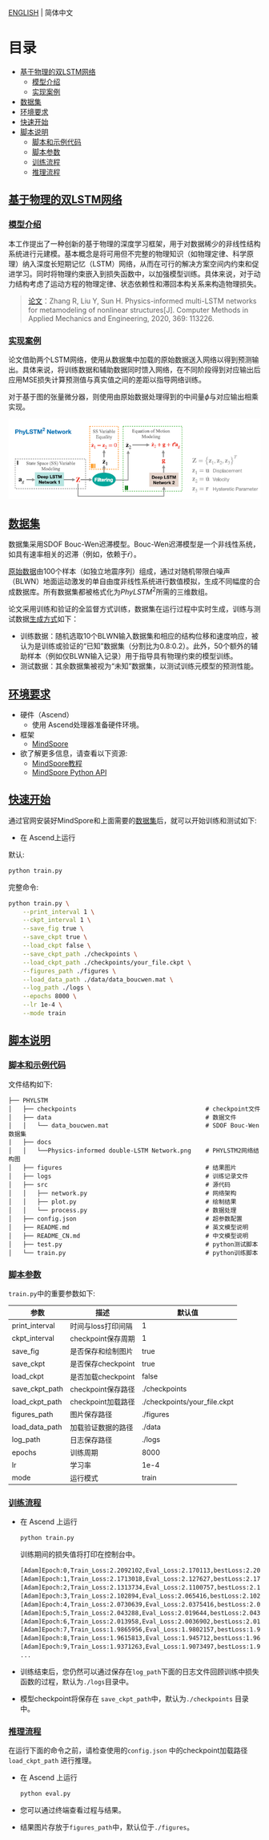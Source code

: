 [ENGLISH](README.md) | 简体中文

# 目录

- [基于物理的双LSTM网络](#基于物理的双lstm网络)
    - [模型介绍](#模型介绍)
    - [实现案例](#实现案例)
- [数据集](#数据集)
- [环境要求](#环境要求)
- [快速开始](#快速开始)
- [脚本说明](#脚本说明)
    - [脚本和示例代码](#脚本和示例代码)
    - [脚本参数](#脚本参数)
    - [训练流程](#训练流程)
    - [推理流程](#推理流程)

## [基于物理的双LSTM网络](#目录)

### [模型介绍](#目录)

本工作提出了一种创新的基于物理的深度学习框架，用于对数据稀少的非线性结构系统进行元建模。基本概念是将可用但不完整的物理知识（如物理定律、科学原理）纳入深度长短期记忆（LSTM）网络，从而在可行的解决方案空间内约束和促进学习。同时将物理约束嵌入到损失函数中，以加强模型训练。具体来说，对于动力结构考虑了运动方程的物理定律、状态依赖性和滞回本构关系来构造物理损失。

> [论文](https://www.sciencedirect.com/science/article/pii/S0045782520304114)：Zhang R, Liu Y, Sun H. Physics-informed multi-LSTM networks for metamodeling of nonlinear structures[J]. Computer Methods in Applied Mechanics and Engineering, 2020, 369: 113226.

### [实现案例](#目录)

论文借助两个LSTM网络，使用从数据集中加载的原始数据送入网络以得到预测输出。具体来说，将训练数据和辅助数据同时馈入网络，在不同阶段得到对应输出后应用MSE损失计算预测值与真实值之间的差距以指导网络训练。

对于基于图的张量微分器，则使用由原始数据处理得到的中间量$\phi$与对应输出相乘实现。

![PhyLSTM2 Network](docs/PhyLSTM2_Network.png)

## [数据集](#目录)

数据集采用SDOF Bouc-Wen迟滞模型。Bouc-Wen迟滞模型是一个非线性系统，如具有速率相关的迟滞（例如，依赖于$\dot r$）。

[原始数据](./data/data_boucwen.mat)由100个样本（如独立地震序列）组成，通过对随机带限白噪声（BLWN）地面运动激发的单自由度非线性系统进行数值模拟，生成不同幅度的合成数据库。所有数据集都被格式化为$PhyLSTM^2$所需的三维数组。

论文采用训练和验证的全监督方式训练，数据集在运行过程中实时生成，训练与测试数据[生成方式](./src/process.py)如下：

- 训练数据：随机选取10个BLWN输入数据集和相应的结构位移和速度响应，被认为是训练或验证的“已知”数据集（分割比为0.8:0.2）。此外，50个额外的辅助样本（例如仅BLWN输入记录）用于指导具有物理约束的模型训练。
- 测试数据：其余数据集被视为“未知”数据集，以测试训练元模型的预测性能。

## [环境要求](#目录)

- 硬件（Ascend）
    - 使用 Ascend处理器准备硬件环境。
- 框架
    - [MindSpore](https://www.mindspore.cn/install)
- 欲了解更多信息，请查看以下资源:
    - [MindSpore教程](https://www.mindspore.cn/tutorials/zh-CN/master/index.html)
    - [MindSpore Python API](https://www.mindspore.cn/docs/zh-CN/master/index.html)

## [快速开始](#目录)

通过官网安装好MindSpore和上面需要的[数据集](#数据集)后，就可以开始训练和测试如下:

- 在 Ascend上运行

默认:

```bash
python train.py
```

完整命令:

```bash
python train.py \
    --print_interval 1 \
    --ckpt_interval 1 \
    --save_fig true \
    --save_ckpt true \
    --load_ckpt false \
    --save_ckpt_path ./checkpoints \
    --load_ckpt_path ./checkpoints/your_file.ckpt \
    --figures_path ./figures \
    --load_data_path ./data/data_boucwen.mat \
    --log_path ./logs \
    --epochs 8000 \
    --lr 1e-4 \
    --mode train
```

## [脚本说明](#目录)

### [脚本和示例代码](#目录)

文件结构如下:

```text
├── PHYLSTM
│   ├── checkpoints                                    # checkpoint文件
│   ├── data                                           # 数据文件
│   │   └── data_boucwen.mat                           # SDOF Bouc-Wen数据集
|   ├── docs
│   │   └──Physics-informed double-LSTM Network.png    # PHYLSTM2网络结构图
│   ├── figures                                        # 结果图片
│   ├── logs                                           # 训练记录文件
│   ├── src                                            # 源代码
│   │   ├── network.py                                 # 网络架构
│   │   ├── plot.py                                    # 绘制结果
│   │   └── process.py                                 # 数据处理
│   ├── config.json                                    # 超参数配置
│   ├── README.md                                      # 英文模型说明
│   ├── README_CN.md                                   # 中文模型说明
│   ├── test.py                                        # python测试脚本
│   └── train.py                                       # python训练脚本
```

### [脚本参数](#目录)

`train.py`中的重要参数如下:

| 参数               | 描述                     | 默认值                          |
|------------------|------------------------|------------------------------|
| print_interval   | 时间与loss打印间隔          | 1                          |
| ckpt_interval    | checkpoint保存周期         | 1                          |
| save_fig         | 是否保存和绘制图片              | true                         |
| save_ckpt        | 是否保存checkpoint         | true                         |
| load_ckpt        | 是否加载checkpoint         | false                        |
| save_ckpt_path   | checkpoint保存路径         | ./checkpoints                |
| load_ckpt_path   | checkpoint加载路径         | ./checkpoints/your_file.ckpt |
| figures_path     | 图片保存路径                 | ./figures                    |
| load_data_path   | 加载验证数据的路径              | ./data                       |
| log_path         | 日志保存路径                 | ./logs                       |
| epochs           | 训练周期                   | 8000                        |
| lr               | 学习率                    | 1e-4                         |
| mode        | 运行模式          | train                      |

### [训练流程](#目录)

- 在 Ascend 上运行

   ```bash
   python train.py
   ```

  训练期间的损失值将打印在控制台中。

  ```bash
  [Adam]Epoch:0,Train_Loss:2.2092102,Eval_Loss:2.170113,bestLoss:2.209210157394409,bestEpoch:0
  [Adam]Epoch:1,Train_Loss:2.1713018,Eval_Loss:2.127627,bestLoss:2.17130184173584,bestEpoch:1
  [Adam]Epoch:2,Train_Loss:2.1313734,Eval_Loss:2.1100757,bestLoss:2.131373405456543,bestEpoch:2
  [Adam]Epoch:3,Train_Loss:2.102894,Eval_Loss:2.065416,bestLoss:2.1028940677642822,bestEpoch:3
  [Adam]Epoch:4,Train_Loss:2.0730639,Eval_Loss:2.0375416,bestLoss:2.073063850402832,bestEpoch:4
  [Adam]Epoch:5,Train_Loss:2.043288,Eval_Loss:2.019644,bestLoss:2.043287992477417,bestEpoch:5
  [Adam]Epoch:6,Train_Loss:2.013958,Eval_Loss:2.0036902,bestLoss:2.013957977294922,bestEpoch:6
  [Adam]Epoch:7,Train_Loss:1.9865956,Eval_Loss:1.9802157,bestLoss:1.986595630645752,bestEpoch:7
  [Adam]Epoch:8,Train_Loss:1.9615813,Eval_Loss:1.945712,bestLoss:1.9615813493728638,bestEpoch:8
  [Adam]Epoch:9,Train_Loss:1.9371263,Eval_Loss:1.9073497,bestLoss:1.9371262788772583,bestEpoch:9
  ...
  ```

- 训练结束后，您仍然可以通过保存在`log_path`下面的日志文件回顾训练中损失函数的过程，默认为`./logs`目录中。

- 模型checkpoint将保存在 `save_ckpt_path`中，默认为`./checkpoints` 目录中。

### [推理流程](#目录)

在运行下面的命令之前，请检查使用的`config.json` 中的checkpoint加载路径`load_ckpt_path`
进行推理。

- 在 Ascend 上运行

   ```bash
   python eval.py
   ```

- 您可以通过终端查看过程与结果。
- 结果图片存放于`figures_path`中，默认位于`./figures`。